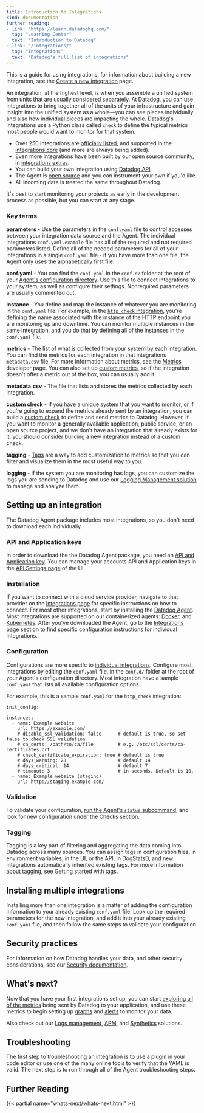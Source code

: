 ```yaml
---
title: Introduction to Integrations
kind: documentation
further_reading:
- link: "https://learn.datadoghq.com/"
  tag: "Learning Center"
  text: "Introduction to Datadog"
- link: "/integrations/"
  tag: "Integrations"
  text: "Datadog's full list of integrations"
---
```


This is a guide for using integrations, for information about building a new integration, see the [Create a new integration][1] page.

An integration, at the highest level, is when you assemble a unified system from units that are usually considered separately. At Datadog, you can use integrations to bring together all of the units of your infrastructure and gain insight into the unified system as a whole—you can see pieces individually and also how individual pieces are impacting the whole. Datadog's integrations use a Python class called `check` to define the typical metrics most people would want to monitor for that system.

* Over 250 integrations are [officially listed][2], and supported in the [integrations core][3] (and more are always being added).
* Even more integrations have been built by our open source community, in [integrations extras][4].
* You can build your own integration using [Datadog API][5].
* The Agent is [open source][6] and you can instrument your own if you'd like.
* All incoming data is treated the same throughout Datadog.

It's best to start monitoring your projects as early in the development process as possible, but you can start at any stage.

### Key terms

**parameters** - Use the parameters in the `conf.yaml` file to control accesses between your integration data source and the Agent. The individual integrations `conf.yaml.example` file has all of the required and not required parameters listed. Define all of the needed parameters for all of your integrations in a single `conf.yaml` file - if you have more than one file, the Agent only uses the alphabetically first file.

**conf.yaml** - You can find the `conf.yaml` in the `conf.d/` folder at the root of your [Agent's configuration directory][7]. Use this file to connect integrations to your system, as well as configure their settings. Nonrequired parameters are usually commented out.

**instance** - You define and map the instance of whatever you are monitoring in the `conf.yaml` file. For example, in the [`http_check` integration][8], you're defining the name associated with the instance of the HTTP endpoint you are monitoring up and downtime. You can monitor multiple instances in the same integration, and you do that by defining all of the instances in the `conf.yaml` file.

**metrics** - The list of what is collected from your system by each integration. You can find the metrics for each integration in that integrations `metadata.csv` file. For more information about metrics, see the [Metrics][9] developer page. You can also set up [custom metrics][10], so if the integration doesn't offer a metric out of the box, you can usually add it.

**metadata.csv** - The file that lists and stores the metrics collected by each integration.

**custom check** - If you have a unique system that you want to monitor, or if you're going to expand the metrics already sent by an integration, you can build a [custom check][11] to define and send metrics to Datadog. However, if you want to monitor a generally available application, public service, or an open source project, and we don't have an integration that already exists for it, you should consider [building a new integration][1] instead of a custom check.

**tagging** - [Tags][12] are a way to add customization to metrics so that you can filter and visualize them in the most useful way to you.

**logging** - If the system you are monitoring has logs, you can customize the logs you are sending to Datadog and use our [Logging Management solution][13] to manage and analyze them.

## Setting up an integration

The Datadog Agent package includes most integrations, so you don't need to download each individually.

### API and Application keys

In order to download the the Datadog Agent package, you need an [API and Application key][14]. You can manage your accounts API and Application keys in the [API Settings page][15] of the UI.

### Installation

If you want to connect with a cloud service provider, navigate to that provider on the [Integrations page][16] for specific instructions on how to connect. For most other integrations, start by installing the [Datadog Agent][17]. Most integrations are supported on our containerized agents: [Docker][18], and [Kubernetes][19]. After you've downloaded the Agent, go to the [Integrations page][16] section to find specific configuration instructions for individual integrations.

### Configuration

Configurations are more specifc to [individual integrations][16]. Configure most integrations by editing the `conf.yaml` file, in the `conf.d/` folder at the root of your Agent's configuration directory. Most integration have a sample `conf.yaml` that lists all available configuration options.

For example, this is a sample `conf.yaml` for the `http_check` integration:

```
init_config:

instances:
  - name: Example website
    url: https://example.com/
    # disable_ssl_validation: false      # default is true, so set false to check SSL validation
    # ca_certs: /path/to/ca/file         # e.g. /etc/ssl/certs/ca-certificates.crt
    # check_certificate_expiration: true # default is true
    # days_warning: 28                   # default 14
    # days_critical: 14                  # default 7
    # timeout: 3                         # in seconds. Default is 10.
  - name: Example website (staging)
    url: http://staging.example.com/
```

### Validation

To validate your configuration, [run the Agent's `status` subcommand][20], and look for new configuration under the Checks section.

### Tagging

Tagging is a key part of filtering and aggregating the data coming into Datadog across many sources. You can assign tags in configuration files, in environment variables, in the UI, or the API, in DogStatsD, and new integrations automatically inherited existing tags. For more information about tagging, see [Getting started with tags][12].

## Installing multiple integrations

Installing more than one integration is a matter of adding the configuration information to your already existing `conf.yaml` file. Look up the required parameters for the new integration, and add it into your already existing `conf.yaml` file, and then follow the same steps to validate your configuration.

## Security practices

For information on how Datadog handles your data, and other security considerations, see our [Security documentation][21].

## What's next?

Now that you have your first integrations set up, you can start [exploring all of the metrics][22] being sent by Datadog to your application, and use these metrics to begin setting up [graphs][23] and [alerts][24] to monitor your data.

Also check out our [Logs management][13], [APM][25], and [Synthetics][26] solutions.

## Troubleshooting

The first step to troubleshooting an integration is to use a plugin in your code editor or use one of the many online tools to verify that the YAML is valid. The next step is to run through all of the Agent troubleshooting steps.

## Further Reading

{{< partial name="whats-next/whats-next.html" >}}
 
[1]: /developers/integrations/new_check_howto
[2]: http://www.datadoghq.com/integrations
[3]: https://github.com/DataDog/integrations-core
[4]: https://github.com/DataDog/integrations-extras
[5]: /api
[6]: https://github.com/DataDog/dd-agent
[7]: /agent/guide/agent-configuration-files/?tab=agentv6#agent-configuration-directory
[8]: https://github.com/DataDog/integrations-core/blob/master/http_check/datadog_checks/http_check/data/conf.yaml.example#L13
[9]: /developers/metrics
[10]: /developers/metrics/custom_metrics
[11]: /developers/write_agent_check/?tab=agentv6
[12]: /tagging
[13]: /logs
[14]: /account_management/faq/api-app-key-management
[15]: https://app.datadoghq.com/account/settings#api
[16]: /integrations
[17]: https://app.datadoghq.com/account/settings#agent
[18]: https://app.datadoghq.com/account/settings#agent/docker
[19]: https://app.datadoghq.com/account/settings#agent/kubernetes
[20]: /agent/guide/agent-commands/?tab=agentv6#agent-status-and-information
[21]: /security
[22]: /graphing/metrics/explorer
[23]: /graphing
[24]: /monitors
[25]: /tracing
[26]: /synthetics
